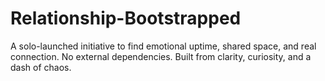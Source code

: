 # Relationship-Bootstrapped
A solo-launched initiative to find emotional uptime, shared space, and real connection. No external dependencies. Built from clarity, curiosity, and a dash of chaos.
